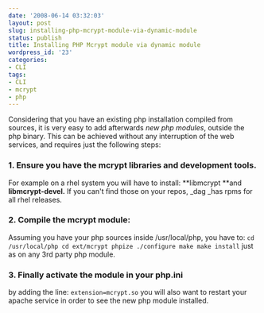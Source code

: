 ```yaml
---
date: '2008-06-14 03:32:03'
layout: post
slug: installing-php-mcrypt-module-via-dynamic-module
status: publish
title: Installing PHP Mcrypt module via dynamic module
wordpress_id: '23'
categories:
- CLI
tags:
- CLI
- mcrypt
- php
---
```


Considering that you have an existing php installation compiled from sources, it is very easy to add afterwards _new php modules_, outside the php binary. This can be achieved without any interruption of the web services, and requires just the following steps:


### 1. Ensure you have the mcrypt libraries and development tools.


For example on a rhel system you will have to install: **libmcrypt **and **libmcrypt-devel.** If you can't find those on your repos, _dag _has rpms for all rhel releases.


### 2. Compile the mcrypt module:


Assuming you have your php sources inside /usr/local/php, you have to:
`cd /usr/local/php
cd ext/mcrypt
phpize
./configure
make
make install`
just as on any 3rd party php module.


### 3. Finally activate the module in your php.ini


by adding the line:
`extension=mcrypt.so`
you will also want to restart your apache service in order to see the new php module installed.

